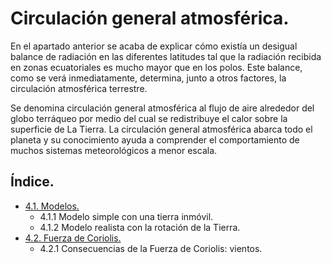 
# Circulación general atmosférica.

En el apartado anterior se acaba de explicar cómo existía un desigual balance de radiación en las diferentes latitudes tal que la radiación recibida en zonas ecuatoriales es mucho mayor que en los polos. Este balance, como se verá inmediatamente, determina, junto a otros factores, la circulación atmosférica terrestre.

Se denomina circulación general atmosférica al flujo de aire alrededor del globo terráqueo por medio del cual se redistribuye el calor sobre la superficie de La Tierra. La circulación general atmosférica abarca todo el planeta y su conocimiento ayuda a comprender el comportamiento de muchos sistemas meteorológicos a menor escala.

## Índice.

- [4.1. Modelos.](./03-4-1-MODELOS.md)
  - 4.1.1 Modelo simple con una tierra inmóvil.
  - 4.1.2 Modelo realista con la rotación de la Tierra.
- [4.2. Fuerza de Coriolis.](./03-4-2-FUERZA-DE-CORIOLIS.md)
  - 4.2.1 Consecuencias de la Fuerza de Coriolis: vientos.

